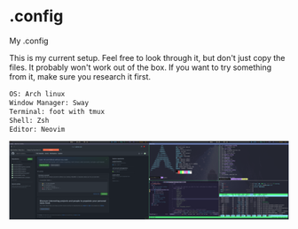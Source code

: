 # .config
My .config

This is my current setup. 
Feel free to look through it, but don't just copy the files.
It probably won't work out of the box.
If you want to try something from it, make sure you research it first.

    OS: Arch linux
    Window Manager: Sway
    Terminal: foot with tmux 
    Shell: Zsh
    Editor: Neovim

![screenshot](https://github.com/brandon82890/.config/blob/main/screenshots/example.png?raw=true)
